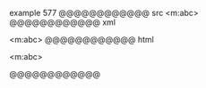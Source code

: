 example 577
@@@@@@@@@@@@ src
<m:abc>
@@@@@@@@@@@@ xml
<?xml version="1.0" encoding="UTF-8"?>
<!DOCTYPE document SYSTEM "CommonMark.dtd">
<document xmlns="http://commonmark.org/xml/1.0">
  <paragraph>
    <text>&lt;m:abc&gt;</text>
  </paragraph>
</document>
@@@@@@@@@@@@ html
<p>&lt;m:abc&gt;</p>
@@@@@@@@@@@@

